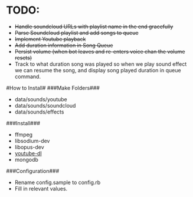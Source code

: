TODO:
===
* ~~Handle soundcloud URLs with playlist name in the end gracefully~~
* ~~Parse Soundcloud playlist and add songs to queue~~
* ~~Implement Youtube playback~~
* ~~Add duration information in Song Queue~~
* ~~Persist volume (when bot leaves and re-enters voice chan the volume resets)~~
* Track to what duration song was played so when we play sound effect we can resume the song, and display song played duration in queue command.

#How to Install#
###Make Folders###
* data/sounds/youtube
* data/sounds/soundcloud
* data/sounds/effects

###Install###
* ffmpeg
* libsodium-dev
* libopus-dev
* [youtube-dl](https://rg3.github.io/youtube-dl/)
* mongodb

###Configuration###
* Rename config.sample to config.rb
* Fill in relevant values.
